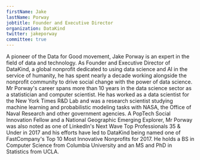 ```yaml
---
firstName: Jake
lastName: Porway
jobtitle: Founder and Executive Director
organization: DataKind
twitter: jakeporway
committee: true
---
```


A pioneer of the Data for Good movement, Jake Porway is an expert in the field of data and technology. As Founder and Executive Director of DataKind, a global nonprofit dedicated to using data science and AI in the service of humanity, he has spent nearly a decade working alongside the nonprofit community to drive social change with the power of data science. Mr Porway's career spans more than 10 years in the data science sector as a statistician and computer scientist. He has worked as a data scientist for the New York Times R&D Lab and was a research scientist studying machine learning and probabilistic modeling tasks with NASA, the Office of Naval Research and other government agencies. A PopTech Social Innovation Fellow and a National Geographic Emerging Explorer, Mr Porway was also noted as one of LinkedIn's Next Wave Top Professionals 35 & Under in 2017 and his efforts have led to DataKind being named one of FastCompany's Top 10 Most Innovative Nonprofits for 2017. He holds a BS in Computer Science from Columbia University and an MS and PhD in Statistics from UCLA.
